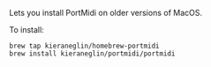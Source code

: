 Lets you install PortMidi on older versions of MacOS.

To install:

```
brew tap kieraneglin/homebrew-portmidi
brew install kieraneglin/portmidi/portmidi
```
